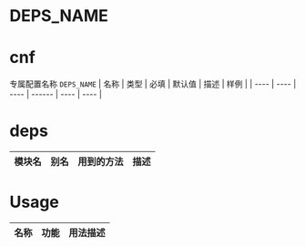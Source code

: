 # DEPS_NAME

# cnf
专属配置名称 `DEPS_NAME`
| 名称 | 类型 | 必填 | 默认值 | 描述 | 样例 |
| ---- | ---- | ---- | ------ | ---- | ---- |

# deps
| 模块名 | 别名 | 用到的方法 | 描述 |
| ------ | ---- | ---------- | ---- |


# Usage
| 名称 | 功能 | 用法描述 |
| ---- | ---- | -------- |
